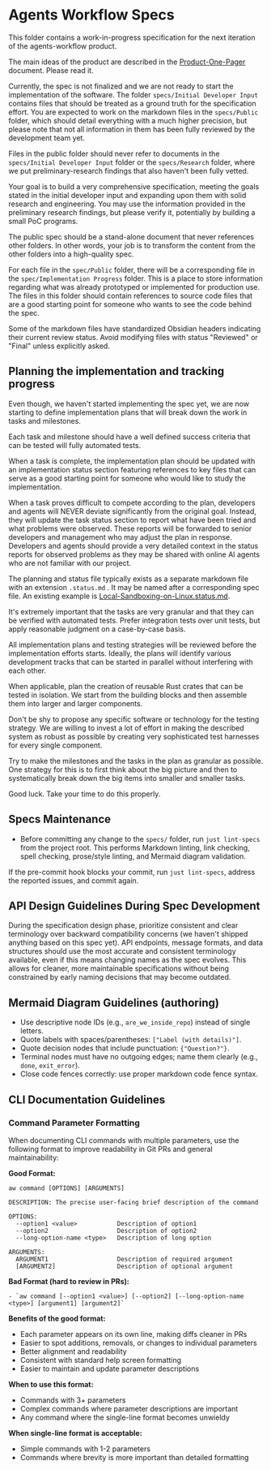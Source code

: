 # Agents Workflow Specs

This folder contains a work-in-progress specification for the next iteration of the agents-workflow product.

The main ideas of the product are described in the [Product-One-Pager](../docs/Product-One-Pager.md) document. Please read it.

Currently, the spec is not finalized and we are not ready to start the implementation of the software. The folder `specs/Initial Developer Input` contains files that should be treated as a ground truth for the specification effort. You are expected to work on the markdown files in the `specs/Public` folder, which should detail everything with a much higher precision, but please note that not all information in them has been fully reviewed by the development team yet.

Files in the public folder should never refer to documents in the `specs/Initial Developer Input` folder or the `specs/Research` folder, where we put preliminary-research findings that also haven't been fully vetted.

Your goal is to build a very comprehensive specification, meeting the goals stated in the initial developer input and expanding upon them with solid research and engineering. You may use the information provided in the preliminary research findings, but please verify it, potentially by building a small PoC programs.

The public spec should be a stand-alone document that never references other folders. In other words, your job is to transform the content from the other folders into a high-quality spec.

For each file in the `spec/Public` folder, there will be a corresponding file in the `spec/Implementation Progress` folder. This is a place to store information regarding what was already prototyped or implemented for production use. The files in this folder should contain references to source code files that are a good starting point for someone who wants to see the code behind the spec.

Some of the markdown files have standardized Obsidian headers indicating their current review status. Avoid modifying files with status "Reviewed" or "Final" unless explicitly asked.

## Planning the implementation and tracking progress

Even though, we haven't started implementing the spec yet, we are now starting to define implementation plans that will break down the work in tasks and milestones.

Each task and milestone should have a well defined success criteria that can be tested will fully automated tests.

When a task is complete, the implementation plan should be updated with an implementation status section featuring references to key files that can serve as a good starting point for someone who would like to study the implementation.

When a task proves difficult to compete according to the plan, developers and agents will NEVER deviate significantly from the original goal. Instead, they will update the task status section to report what have been tried and what problems were observed. These reports will be forwarded to senior developers and management who may adjust the plan in response. Developers and agents should provide a very detailed context in the status reports for observed problems as they may be shared with online AI agents who are not familiar with our project.

The planning and status file typically exists as a separate markdown file with an extension `.status.md` . It may be named after a corresponding spec file. An existing example is [Local-Sandboxing-on-Linux.status.md](Public/Sanboxing/Local-Sandboxing-on-Linux.status.md).

It's extremely important that the tasks are very granular and that they can be verified with automated tests. Prefer integration tests over unit tests, but apply reasonable judgment on a case-by-case basis.

All implementation plans and testing strategies will be reviewed before the implementation efforts starts. Ideally, the plans will identify various development tracks that can be started in parallel without interfering with each other.

When applicable, plan the creation of reusable Rust crates that can be tested in isolation. We start from the building blocks and then assemble them into larger and larger components.

Don't be shy to propose any specific software or technology for the testing strategy. We are willing to invest a lot of effort in making the described system as robust as possible by creating very sophisticated test harnesses for every single component.

Try to make the milestones and the tasks in the plan as granular as possible. One strategy for this is to first think about the big picture and then to systematically break down the big items into smaller and smaller tasks.

Good luck. Take your time to do this properly.

## Specs Maintenance

- Before committing any change to the `specs/` folder, run `just lint-specs` from the project root. This performs Markdown linting, link checking, spell checking, prose/style linting, and Mermaid diagram validation.

If the pre-commit hook blocks your commit, run `just lint-specs`, address the reported issues, and commit again.

## API Design Guidelines During Spec Development

During the specification design phase, prioritize consistent and clear terminology over backward compatibility concerns (we haven't shipped anything based on this spec yet). API endpoints, message formats, and data structures should use the most accurate and consistent terminology available, even if this means changing names as the spec evolves. This allows for cleaner, more maintainable specifications without being constrained by early naming decisions that may become outdated.

## Mermaid Diagram Guidelines (authoring)

- Use descriptive node IDs (e.g., `are_we_inside_repo`) instead of single letters.
- Quote labels with spaces/parentheses: `["Label (with details)"]`.
- Quote decision nodes that include punctuation: `{"Question?"}`.
- Terminal nodes must have no outgoing edges; name them clearly (e.g., `done`, `exit_error`).
- Close code fences correctly: use proper markdown code fence syntax.

## CLI Documentation Guidelines

### Command Parameter Formatting

When documenting CLI commands with multiple parameters, use the following format to improve readability in Git PRs and general maintainability:

**Good Format:**

```
aw command [OPTIONS] [ARGUMENTS]

DESCRIPTION: The precise user-facing brief description of the command

OPTIONS:
  --option1 <value>           Description of option1
  --option2                   Description of option2
  --long-option-name <type>   Description of long option

ARGUMENTS:
  ARGUMENT1                   Description of required argument
  [ARGUMENT2]                 Description of optional argument
```

**Bad Format (hard to review in PRs):**

```
- `aw command [--option1 <value>] [--option2] [--long-option-name <type>] [argument1] [argument2]`
```

**Benefits of the good format:**

- Each parameter appears on its own line, making diffs cleaner in PRs
- Easier to spot additions, removals, or changes to individual parameters
- Better alignment and readability
- Consistent with standard help screen formatting
- Easier to maintain and update parameter descriptions

**When to use this format:**

- Commands with 3+ parameters
- Complex commands where parameter descriptions are important
- Any command where the single-line format becomes unwieldy

**When single-line format is acceptable:**

- Simple commands with 1-2 parameters
- Commands where brevity is more important than detailed formatting
